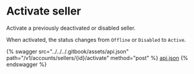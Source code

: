 # Activate seller

Activate a previously deactivated or disabled seller.

When activated, the status changes from `Offline` or `Disabled` to `Active`.

{% swagger src="../../../.gitbook/assets/api.json" path="/v1/accounts/sellers/{id}/activate" method="post" %}
[api.json](../../../.gitbook/assets/api.json)
{% endswagger %}
